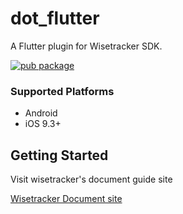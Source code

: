 
# dot_flutter

A Flutter plugin for Wisetracker SDK.

[![pub package](https://img.shields.io/pub/v/dot_flutter.svg)](https://pub.dev/packages/dot_flutter) 

### Supported Platforms

- Android
- iOS 9.3+

## Getting Started

Visit wisetracker's document guide site

[Wisetracker Document site](http://document.wisetracker.co.kr/v2/docs/sdk/flutter/flutter-install-guide)